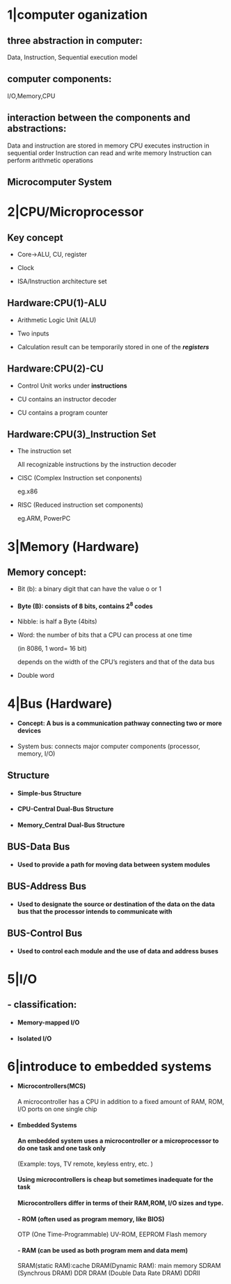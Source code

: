 # 1|computer oganization



## three abstraction in computer:

Data, Instruction, Sequential execution model

## computer components:

I/O,Memory,CPU

## interaction between the components and abstractions:

Data and instruction are stored in memory
CPU executes instruction in sequential order
Instruction can read and write memory
Instruction can perform arithmetic operations 

## Microcomputer System

# 2|CPU/Microprocessor

## Key concept

- Core->ALU, CU, register

- Clock

- ISA/Instruction architecture set

## Hardware:CPU(1)-ALU

- Arithmetic Logic Unit (ALU)

- Two inputs
- Calculation result can be temporarily stored in one of the **_registers_** 

## Hardware:CPU(2)-CU

- Control Unit works under **instructions** 

- CU contains an instructor decoder 

- CU contains a program counter 

  

## Hardware:CPU(3)_Instruction Set

- The instruction set

  All recognizable instructions by the instruction decoder

- CISC (Complex Instruction set conponents)

  eg.x86

- RISC (Reduced instruction set components)

  eg.ARM, PowerPC

# 3|Memory (Hardware)



## Memory concept:

- Bit (b): a binary digit that can have the value o or 1

- #### Byte (B): consists of 8 bits, contains $2^8$ codes 

- Nibble: is half a Byte (4bits)

- Word: the number of bits that a CPU can process at one time

  (in 8086, 1 word= 16 bit)

  depends on the width of the CPU’s registers and that of the data bus

- Double word

  

# 4|Bus (Hardware)

- #### Concept: A bus is a communication pathway connecting two or more devices

- System bus: connects major computer components (processor, memory, I/O)

  

## Structure

- #### Simple-bus Structure

- #### CPU-Central Dual-Bus Structure

- #### Memory_Central Dual-Bus Structure

  

## BUS-Data Bus

- #### Used to provide a path for moving data between system modules

## BUS-Address Bus

- #### Used to designate the source or destination of the data on the data bus that the processor intends to communicate with

## BUS-Control Bus

- #### Used to control each module and the use of data and address buses

  

# 5|I/O

## - classification:

- #### Memory-mapped I/O

- #### Isolated I/O





# 6|introduce to embedded systems

- #### Microcontrollers(MCS)

  A microcontroller has a CPU in addition to a fixed amount of RAM, ROM, I/O ports on one single chip

- #### Embedded Systems

  #### An embedded system uses a microcontroller or a microprocessor to do one task and one task only

  (Example: toys, TV remote, keyless entry, etc. )

  #### Using microcontrollers is cheap but sometimes inadequate for the task

  #### Microcontrollers differ in terms of their RAM,ROM, I/O sizes and type.

  #### - ROM (often used as program memory, like BIOS)

  OTP (One Time-Programmable) 
  UV-ROM, EEPROM
  Flash memory

  #### - RAM (can be used as both program mem and data mem)

  SRAM(static RAM):cache
  DRAM(Dynamic RAM): main memory
  SDRAM (Synchrous DRAM)
  DDR DRAM (Double Data Rate DRAM)
  DDRII